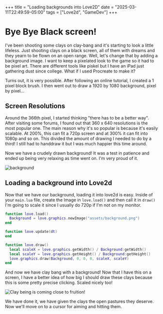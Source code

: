 +++
title = "Loading backgrounds into Love2D"
date = "2025-03-11T22:49:59-05:00"
tags = ["Love2d", "GameDev"]
+++

# Bye Bye Black screen!

I've been shooting some clays on clay-bang and it's starting to look a little lifeless. Just shooting clays on a black screen, all of them with dreams and they yearn to be flown on an open range. Well, let's change that by adding a background image. I want to keep a pixelated look to the game so it had to be pixel art. There are different tools like piskel but I have an iPad just gathering dust since college. What if I used Procreate to make it? 

Turns out, it is very possible. After following an online tutorial, I created a 1 pixel block brush. I then went out to draw a 1920 by 1080 background, pixel by pixel... 

## Screen Resolutions

Around the 366th pixel, I started thinking "there has to be a better way". After visiting some forums, I found out that 360 x 640 resolutions is the most popular one. The main reason why it's so popular is because it's easily scalable. At 200%, this can fit a 720p screen and at 300% it can fit into 1080p and so on. This divided the amount of drawing I needed to do by a third! I still had to handdraw it but I was much happier this time around. 

Now we have a crudely drawn background! It was a test in patience and ended up being very relaxing as time went on. I'm very proud of it. 

![background](/img/background.png)

## Loading a background into Love2d

Now that we have our background, loading it into love2d is easy. Inside of your `main.lua` file, create the Image in `love.load()` and then call it in `draw()` I'm going to scale it since I usually do 720p if I'm not on my monitor. 

```lua
function love.load()
  Background = love.graphics.newImage("assets/background.png")
end

function love.update(dt)
end

function love.draw()
  local scaleX = love.graphics.getWidth() / Background:getWidth()
  local scaleY = love.graphics.getHeight() / Background:getHeight()
  love.graphics.draw(Background, 0, 0, 0, scaleX, scaleY)
end
```

And now we have clay bang with a background! Now that I have this on a screen, I have a better idea of how big I should draw these clays because this is some pretty precise clicking. Scaled nicely too! 

![Clay being is coming close to fruition!](/img/newbackground.png)

We have done it, we have given the clays the open pastures they deserve. Now we'll move on to a cursor for aiming and hitting them. 
